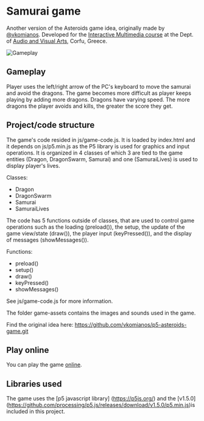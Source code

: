 # Samurai game
Another version of the Asteroids game idea, originally made by <a href="https://github.com/vkomianos" target="_blank">@vkomianos</a>. Developed for the <a href="https://avarts.ionio.gr/en/studies/undergraduate/courses-descriptions/ava341/" target="_blank">Interactive Multimedia course</a> at the Dept. of <a href="https://avarts.ionio.gr" target="_blank">Audio and Visual Arts</a>, Corfu, Greece.

![Gameplay](/docs/samurai-gameplay.gif)

## Gameplay
Player uses the left/right arrow of the PC's keyboard to move the samurai and avoid the dragons. The game becomes more difficult as player keeps playing by adding more dragons. Dragons have varying speed. The more dragons the player avoids and kills, the greater the score they get.

## Project/code structure
The game's code resided in js/game-code.js. It is loaded by index.html and it depends on js/p5.min.js as the P5 library is used for graphics and input operations. It is organized in 4 classes of which 3 are tied to the game entities (Dragon, DragonSwarm, Samurai) and one (SamuraiLives) is used to display player's lives.

Classes:
- Dragon
- DragonSwarm
- Samurai
- SamuraiLives

The code has 5 functions outside of classes, that are used to control game operations such as the loading (preload()), the setup, the update of the game view/state (draw()), the player input (keyPressed()), and the display of messages (showMessages()).

Functions:
- preload()
- setup()
- draw()
- keyPressed()
- showMessages()

See js/game-code.js for more information.

The folder game-assets contains the images and sounds used in the game.

Find the original idea here: https://github.com/vkomianos/p5-asteroids-game.git

## Play online
You can play the game <a href="https://dimitris-thomopoulos.github.io/samurai-game/index.html" target="new">online</a>.

## Libraries used
The game uses the [p5 javascript library] (https://p5js.org/) and the [v1.5.0] (https://github.com/processing/p5.js/releases/download/v1.5.0/p5.min.js)is included in this project.
